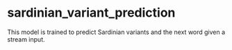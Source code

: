 # sardinian_variant_prediction
This model is trained to predict Sardinian variants and the next word given a stream input.
